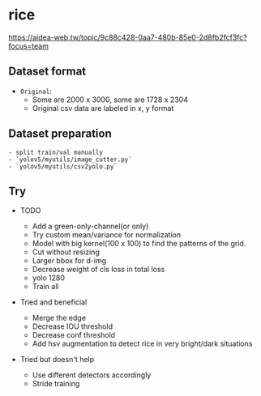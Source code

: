 # rice
https://aidea-web.tw/topic/9c88c428-0aa7-480b-85e0-2d8fb2fcf3fc?focus=team

## Dataset format
- `Original`:
    - Some are 2000 x 3000, some are 1728 x 2304
    - Original csv data are labeled in x, y format
## Dataset preparation
    - split train/val manually
    - `yolov5/myutils/image_cutter.py`
    - `yolov5/myutils/csv2yolo.py`
## Try
- TODO
    - Add a green-only-channel(or only)
    - Try custom mean/variance for normalization
    - Model with big kernel(100 x 100) to find the patterns of the grid.
    - Cut without resizing
    - Larger bbox for d-img
    - Decrease weight of cls loss in total loss
    - yolo 1280
    - Train all

- Tried and beneficial
    - Merge the edge
    - Decrease IOU threshold
    - Decrease conf threshold
    - Add hsv augmentation to detect rice in very bright/dark situations

- Tried but doesn't help
    - Use different detectors accordingly
    - Stride training